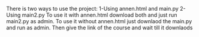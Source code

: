 There is two ways to use the project:
1-Using annen.html and main.py
2-Using main2.py
To use it with annen.html download both and just run main2.py as admin.
To use it without annen.html just downlaod the main.py and run as admin.
Then give the link of the course and wait till it downlaods
